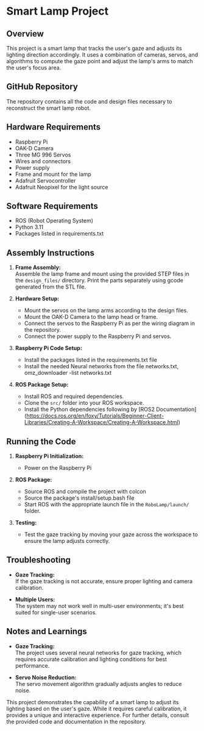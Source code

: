# Smart Lamp Project 
## Overview

This project is a smart lamp that tracks the user's gaze and adjusts its lighting direction accordingly. It uses a combination of cameras, servos, and algorithms to compute the gaze point and adjust the lamp's arms to match the user's focus area.

## GitHub Repository

The repository contains all the code and design files necessary to reconstruct the smart lamp robot.

## Hardware Requirements

- Raspberry Pi 
- OAK-D Camera 
- Three MG 996 Servos
- Wires and connectors
- Power supply
- Frame and mount for the lamp
- Adafruit Servocontroller
- Adafruit Neopixel for the light source

## Software Requirements

- ROS (Robot Operating System)
- Python 3.11
- Packages listed in requirements.txt

## Assembly Instructions

1. **Frame Assembly:**  
   Assemble the lamp frame and mount using the provided STEP files in the `design_files/` directory. Print the parts separately using gcode generated from the STL file.
   
2. **Hardware Setup:**
   - Mount the servos on the lamp arms according to the design files.
   - Mount the OAK-D Camera to the lamp head or frame.
   - Connect the servos to the Raspberry Pi as per the wiring diagram in the repository.
   - Connect the power supply to the Raspberry Pi and servos.

3. **Raspberry Pi Code Setup:**
   - Install the packages listed in the requirements.txt file
   - Install the needed Neural networks from the file networks.txt, 
        omz_downloader -list networks.txt

4. **ROS Package Setup:**
   - Install ROS and required dependencies.
   - Clone the `src/` folder into your ROS workspace.
   - Install the Python dependencies following by [ROS2 Documentation] (https://docs.ros.org/en/foxy/Tutorials/Beginner-Client-Libraries/Creating-A-Workspace/Creating-A-Workspace.html)

## Running the Code

1. **Raspberry Pi Initialization:**
   - Power on the Raspberry Pi

2. **ROS Package:**
   - Source ROS and compile the project with colcon
   - Source the package's install/setup.bash file
   - Start ROS with the appropriate launch file in the `RoboLamp/launch/` folder.

3. **Testing:**
   - Test the gaze tracking by moving your gaze across the workspace to ensure the lamp adjusts correctly.

## Troubleshooting
  
- **Gaze Tracking:**  
  If the gaze tracking is not accurate, ensure proper lighting and camera calibration.

- **Multiple Users:**  
  The system may not work well in multi-user environments; it's best suited for single-user scenarios.

## Notes and Learnings

- **Gaze Tracking:**  
  The project uses several neural networks for gaze tracking, which requires accurate calibration and lighting conditions for best performance.

- **Servo Noise Reduction:**  
  The servo movement algorithm gradually adjusts angles to reduce noise.

This project demonstrates the capability of a smart lamp to adjust its lighting based on the user's gaze. While it requires careful calibration, it provides a unique and interactive experience. For further details, consult the provided code and documentation in the repository.
